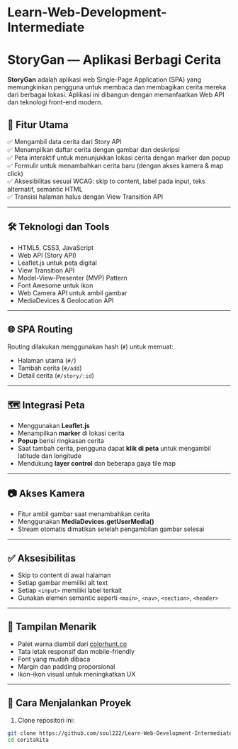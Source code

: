 # Learn-Web-Development-Intermediate
# StoryGan — Aplikasi Berbagi Cerita

**StoryGan** adalah aplikasi web Single-Page Application (SPA) yang memungkinkan pengguna untuk membaca dan membagikan cerita mereka dari berbagai lokasi. Aplikasi ini dibangun dengan memanfaatkan Web API dan teknologi front-end modern.

## 🎯 Fitur Utama

✅ Mengambil data cerita dari Story API  
✅ Menampilkan daftar cerita dengan gambar dan deskripsi  
✅ Peta interaktif untuk menunjukkan lokasi cerita dengan marker dan popup  
✅ Formulir untuk menambahkan cerita baru (dengan akses kamera & map click)  
✅ Aksesibilitas sesuai WCAG: skip to content, label pada input, teks alternatif, semantic HTML  
✅ Transisi halaman halus dengan View Transition API

---

## 🛠️ Teknologi dan Tools

- HTML5, CSS3, JavaScript
- Web API (Story API)
- Leaflet.js untuk peta digital
- View Transition API
- Model-View-Presenter (MVP) Pattern
- Font Awesome untuk ikon
- Web Camera API untuk ambil gambar
- MediaDevices & Geolocation API

---

## 🌐 SPA Routing

Routing dilakukan menggunakan hash (`#`) untuk memuat:
- Halaman utama (`#/`)
- Tambah cerita (`#/add`)
- Detail cerita (`#/story/:id`)

---

## 🗺️ Integrasi Peta

- Menggunakan **Leaflet.js**
- Menampilkan **marker** di lokasi cerita
- **Popup** berisi ringkasan cerita
- Saat tambah cerita, pengguna dapat **klik di peta** untuk mengambil latitude dan longitude
- Mendukung **layer control** dan beberapa gaya tile map

---

## 📷 Akses Kamera

- Fitur ambil gambar saat menambahkan cerita
- Menggunakan **MediaDevices.getUserMedia()**
- Stream otomatis dimatikan setelah pengambilan gambar selesai

---

## ✅ Aksesibilitas

- Skip to content di awal halaman
- Setiap gambar memiliki alt text
- Setiap `<input>` memiliki label terkait
- Gunakan elemen semantic seperti `<main>`, `<nav>`, `<section>`, `<header>`

---

## 🌈 Tampilan Menarik

- Palet warna diambil dari [colorhunt.co](https://colorhunt.co)
- Tata letak responsif dan mobile-friendly
- Font yang mudah dibaca
- Margin dan padding proporsional
- Ikon-ikon visual untuk meningkatkan UX

---

## 🚀 Cara Menjalankan Proyek

1. Clone repositori ini:

```bash
git clone https://github.com/soul222/Learn-Web-Development-Intermediate.git
cd ceritakita
